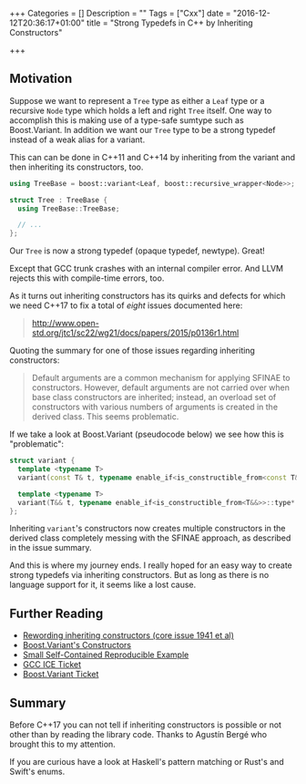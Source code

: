 +++
Categories = []
Description = ""
Tags = ["Cxx"]
date = "2016-12-12T20:36:17+01:00"
title = "Strong Typedefs in C++ by Inheriting Constructors"

+++

## Motivation

Suppose we want to represent a `Tree` type as either a `Leaf` type or a recursive `Node` type which holds a left and right `Tree` itself.
One way to accomplish this is making use of a type-safe sumtype such as Boost.Variant.
In addition we want our `Tree` type to be a strong typedef instead of a weak alias for a variant.

This can can be done in C++11 and C++14 by inheriting from the variant and then inheriting its constructors, too.

```c++
using TreeBase = boost::variant<Leaf, boost::recursive_wrapper<Node>>;

struct Tree : TreeBase {
  using TreeBase::TreeBase;

  // ...
};
```

Our `Tree` is now a strong typedef (opaque typedef, newtype). Great!

Except that GCC trunk crashes with an internal compiler error.
And LLVM rejects this with compile-time errors, too.

As it turns out inheriting constructors has its quirks and defects for which we need C++17 to fix a total of _eight_ issues documented here:

> http://www.open-std.org/jtc1/sc22/wg21/docs/papers/2015/p0136r1.html

Quoting the summary for one of those issues regarding inheriting constructors:

> Default arguments are a common mechanism for applying SFINAE to constructors. However, default arguments are not carried over when base class constructors are inherited; instead, an overload set of constructors with various numbers of arguments is created in the derived class. This seems problematic.

If we take a look at Boost.Variant (pseudocode below) we see how this is "problematic":

```c++
struct variant {
  template <typename T>
  variant(const T& t, typename enable_if<is_constructible_from<const T&>::value>::type* = 0) { }

  template <typename T>
  variant(T&& t, typename enable_if<is_constructible_from<T&&>>::type* = 0) { }
};
```

Inheriting `variant`'s constructors now creates multiple constructors in the derived class completely messing with the SFINAE approach, as described in the issue summary.

And this is where my journey ends.
I really hoped for an easy way to create strong typedefs via inheriting constructors.
But as long as there is no language support for it, it seems like a lost cause.


## Further Reading

- [Rewording inheriting constructors (core issue 1941 et al)](http://www.open-std.org/jtc1/sc22/wg21/docs/papers/2015/p0136r1.html)
- [Boost.Variant's Constructors](https://github.com/boostorg/variant/blob/f739850467d544d51721723d2b606764469f6777/include/boost/variant/variant.hpp#L1757-L1792)
- [Small Self-Contained Reproducible Example](https://gist.github.com/daniel-j-h/12c8b7f1c59b5a76c7e75dab38eb06fe#file-crash-cc)
- [GCC ICE Ticket](https://gcc.gnu.org/bugzilla/show_bug.cgi?id=78767)
- [Boost.Variant Ticket](https://svn.boost.org/trac/boost/ticket/12680)

## Summary

Before C++17 you can not tell if inheriting constructors is possible or not other than by reading the library code.
Thanks to Agustín Bergé who brought this to my attention.

If you are curious have a look at Haskell's pattern matching or Rust's and Swift's enums.

